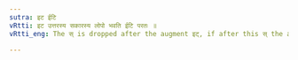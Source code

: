 ```yaml
---
sutra: इट ईटि
vRtti: इट उत्तरस्य सकारस्य लोपो भवति ईटि परतः ॥
vRtti_eng: The स् is dropped after the augment इट्, if after this स् the augment ईट् follows.

---
```

